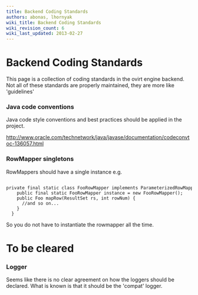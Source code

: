 ```yaml
---
title: Backend Coding Standards
authors: abonas, lhornyak
wiki_title: Backend Coding Standards
wiki_revision_count: 6
wiki_last_updated: 2013-02-27
---
```


# Backend Coding Standards

This page is a collection of coding standards in the ovirt engine backend. Not all of these standards are properly maintained, they are more like 'guidelines'

### Java code conventions

Java code style conventions and best practices should be applied in the project.

<http://www.oracle.com/technetwork/java/javase/documentation/codeconvtoc-136057.html>

### RowMapper singletons

RowMappers should have a single instance e.g.

      private final static class FooRowMapper implements ParameterizedRowMapper`<Foo>` {
        public final static FooRowMapper instance = new FooRowMapper();
        public Foo mapRow(ResultSet rs, int rowNum) {
          //and so on...
        }
      }

So you do not have to instantiate the rowmapper all the time.

# To be cleared

### Logger

Seems like there is no clear agreement on how the loggers should be declared. What is known is that it should be the 'compat' logger.
